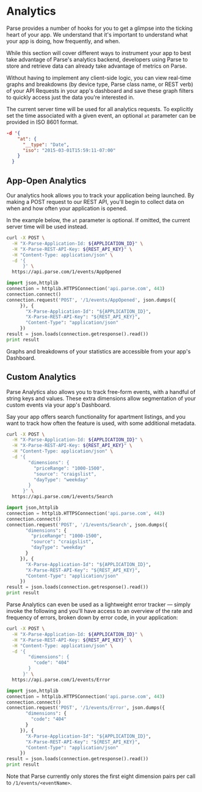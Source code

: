 # Analytics

Parse provides a number of hooks for you to get a glimpse into the ticking heart of your app. We understand that it's important to understand what your app is doing, how frequently, and when.

While this section will cover different ways to instrument your app to best take advantage of Parse's analytics backend, developers using Parse to store and retrieve data can already take advantage of metrics on Parse.

Without having to implement any client-side logic, you can view real-time graphs and breakdowns (by device type, Parse class name, or REST verb) of your API Requests in your app's dashboard and save these graph filters to quickly access just the data you're interested in.

The current server time will be used for all analytics requests. To explicitly set the time associated with a given event, an optional `at` parameter can be provided in ISO 8601 format.

```json
-d '{
    "at": {
      "__type": "Date",
      "iso": "2015-03-01T15:59:11-07:00"
    }
  }
```

## App-Open Analytics

Our analytics hook allows you to track your application being launched. By making a POST request to our REST API, you'll begin to collect data on when and how often your application is opened.

In the example below, the `at` parameter is optional. If omitted, the current server time will be used instead.

```bash
curl -X POST \
  -H "X-Parse-Application-Id: ${APPLICATION_ID}" \
  -H "X-Parse-REST-API-Key: ${REST_API_KEY}" \
  -H "Content-Type: application/json" \
  -d '{
      }' \
  https://api.parse.com/1/events/AppOpened
```
```python
import json,httplib
connection = httplib.HTTPSConnection('api.parse.com', 443)
connection.connect()
connection.request('POST', '/1/events/AppOpened', json.dumps({
     }), {
       "X-Parse-Application-Id": "${APPLICATION_ID}",
       "X-Parse-REST-API-Key": "${REST_API_KEY}",
       "Content-Type": "application/json"
     })
result = json.loads(connection.getresponse().read())
print result
```

Graphs and breakdowns of your statistics are accessible from your app's Dashboard.


## Custom Analytics

Parse Analytics also allows you to track free-form events, with a handful of string keys and values. These extra dimensions allow segmentation of your custom events via your app's Dashboard.

Say your app offers search functionality for apartment listings, and you want to track how often the feature is used, with some additional metadata.

```bash
curl -X POST \
  -H "X-Parse-Application-Id: ${APPLICATION_ID}" \
  -H "X-Parse-REST-API-Key: ${REST_API_KEY}" \
  -H "Content-Type: application/json" \
  -d '{
        "dimensions": {
          "priceRange": "1000-1500",
          "source": "craigslist",
          "dayType": "weekday"
        }
      }' \
  https://api.parse.com/1/events/Search
```
```python
import json,httplib
connection = httplib.HTTPSConnection('api.parse.com', 443)
connection.connect()
connection.request('POST', '/1/events/Search', json.dumps({
       "dimensions": {
         "priceRange": "1000-1500",
         "source": "craigslist",
         "dayType": "weekday"
       }
     }), {
       "X-Parse-Application-Id": "${APPLICATION_ID}",
       "X-Parse-REST-API-Key": "${REST_API_KEY}",
       "Content-Type": "application/json"
     })
result = json.loads(connection.getresponse().read())
print result
```

Parse Analytics can even be used as a lightweight error tracker — simply invoke the following and you'll have access to an overview of the rate and frequency of errors, broken down by error code, in your application:

```bash
curl -X POST \
  -H "X-Parse-Application-Id: ${APPLICATION_ID}" \
  -H "X-Parse-REST-API-Key: ${REST_API_KEY}" \
  -H "Content-Type: application/json" \
  -d '{
        "dimensions": {
          "code": "404"
        }
      }' \
  https://api.parse.com/1/events/Error
```
```python
import json,httplib
connection = httplib.HTTPSConnection('api.parse.com', 443)
connection.connect()
connection.request('POST', '/1/events/Error', json.dumps({
       "dimensions": {
         "code": "404"
       }
     }), {
       "X-Parse-Application-Id": "${APPLICATION_ID}",
       "X-Parse-REST-API-Key": "${REST_API_KEY}",
       "Content-Type": "application/json"
     })
result = json.loads(connection.getresponse().read())
print result
```

Note that Parse currently only stores the first eight dimension pairs per call to `/1/events/<eventName>`.
